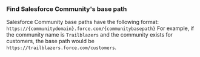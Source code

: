 ### Find Salesforce Community's base path

Salesforce Community base paths have the following format:
`https://{communitydomain}.force.com/{communitybasepath}`
For example, if the community name is `Trailblazers` and the community exists for customers, the base path would be `https://trailblazers.force.com/customers`.
